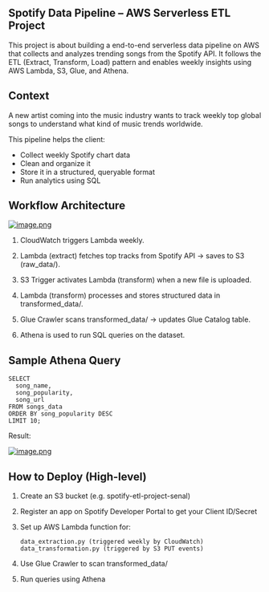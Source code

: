 ## Spotify Data Pipeline – AWS Serverless ETL Project

This project is about building a end-to-end serverless data pipeline on AWS that collects and analyzes trending songs from the Spotify API. It follows the ETL (Extract, Transform, Load) pattern and enables weekly insights using AWS Lambda, S3, Glue, and Athena.

## Context

A new artist coming into the music industry wants to track weekly top global songs to understand what kind of music trends worldwide.

This pipeline helps the client:

- Collect weekly Spotify chart data
- Clean and organize it
- Store it in a structured, queryable format
- Run analytics using SQL

## Workflow Architecture

[![image.png](https://i.postimg.cc/wTmwJ21Y/image.png)](https://postimg.cc/hfK8R982)

1. CloudWatch triggers Lambda weekly.

2. Lambda (extract) fetches top tracks from Spotify API → saves to S3 (raw_data/).

3. S3 Trigger activates Lambda (transform) when a new file is uploaded.

4. Lambda (transform) processes and stores structured data in transformed_data/.

5. Glue Crawler scans transformed_data/ → updates Glue Catalog table.

6. Athena is used to run SQL queries on the dataset.

## Sample Athena Query

```
SELECT 
  song_name,
  song_popularity,
  song_url
FROM songs_data
ORDER BY song_popularity DESC
LIMIT 10;
```
Result:

[![image.png](https://i.postimg.cc/C19q78Hb/image.png)](https://postimg.cc/YGf0qhPS)

## How to Deploy (High-level)

1. Create an S3 bucket (e.g. spotify-etl-project-senal)

2. Register an app on Spotify Developer Portal to get your Client ID/Secret

3. Set up AWS Lambda function for:
    ```
    data_extraction.py (triggered weekly by CloudWatch)
    data_transformation.py (triggered by S3 PUT events)
    ```

4. Use Glue Crawler to scan transformed_data/

5. Run queries using Athena
